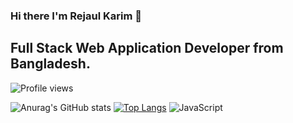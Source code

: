 ### Hi there I'm Rejaul Karim 👋

## Full Stack Web Application Developer from  Bangladesh.
![Profile views](https://gpvc.arturio.dev/rejaul-karim10)  

![Anurag's GitHub stats](https://github-readme-stats.vercel.app/api?username=rejaul-karim10&show_icons=true&theme=radical)
[![Top Langs](https://github-readme-stats.vercel.app/api/top-langs/?username=rejaul-karim10&layout=compact)](https://github.com/anuraghazra/github-readme-stats)
![JavaScript](https://img.shields.io/badge/javascript-%23323330.svg?style=for-the-badge&logo=javascript&logoColor=%23F7DF1E)
